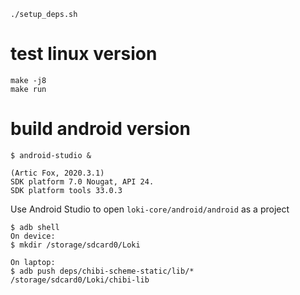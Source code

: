 


```
./setup_deps.sh
```

# test linux version
```
make -j8
make run
```


# build android version
```
$ android-studio &

(Artic Fox, 2020.3.1)
SDK platform 7.0 Nougat, API 24.
SDK platform tools 33.0.3
```

Use Android Studio to open `loki-core/android/android` as a project

```
$ adb shell
On device:
$ mkdir /storage/sdcard0/Loki

On laptop:
$ adb push deps/chibi-scheme-static/lib/*  /storage/sdcard0/Loki/chibi-lib
```









